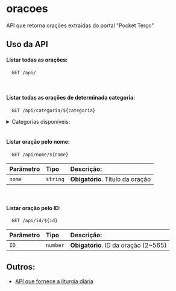 # oracoes

API que retorna orações extraídas do portal "Pocket Terço"

## Uso da API
#### Listar todas as orações:

```http
  GET /api/
```
<br>

#### Listar todas as orações de determinada categoria:

```http
  GET /api/categoria/${categoria}
```
<details><summary>Categorias disponíveis:</summary>

| Categorias |
| :---: |
| doutrina |
| meditacao | 
| missal |
| santos |
| diversas |
| papa |
| latim |
| oracoeseucaristicas |
| indulgencia |
| diaadia |
| prefacios |

</details>

<br>

#### Listar oração pelo nome:

```http
  GET /api/nome/${nome}
```

| Parâmetro | Tipo     | Descrição:                       |
| :-------- | :------- | :-------------------------------- |
| `nome`      | `string` | **Obigatório**. Título da oração |

<br>

#### Listar oração pelo ID:

```http
  GET /api/id/${id}
```

| Parâmetro | Tipo     | Descrição:                       |
| :-------- | :------- | :-------------------------------- |
| `ID`      | `number` | **Obigatório**. ID da oração (2~565) |


## Outros:

 - [API que fornece a liturgia diária](https://github.com/Dancrf/liturgia-diaria)

